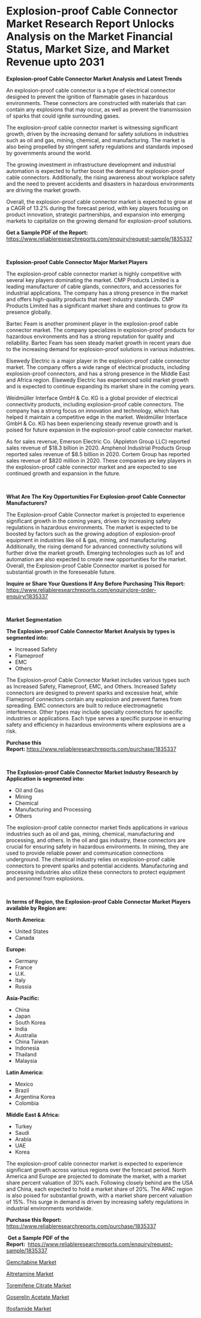 <p><h1>Explosion-proof Cable Connector Market Research Report Unlocks Analysis on the Market Financial Status, Market Size, and Market Revenue upto 2031</h1></p><p><strong>Explosion-proof Cable Connector Market Analysis and Latest Trends</strong></p>
<p><p>An explosion-proof cable connector is a type of electrical connector designed to prevent the ignition of flammable gases in hazardous environments. These connectors are constructed with materials that can contain any explosions that may occur, as well as prevent the transmission of sparks that could ignite surrounding gases.</p><p>The explosion-proof cable connector market is witnessing significant growth, driven by the increasing demand for safety solutions in industries such as oil and gas, mining, chemical, and manufacturing. The market is also being propelled by stringent safety regulations and standards imposed by governments around the world.</p><p>The growing investment in infrastructure development and industrial automation is expected to further boost the demand for explosion-proof cable connectors. Additionally, the rising awareness about workplace safety and the need to prevent accidents and disasters in hazardous environments are driving the market growth.</p><p>Overall, the explosion-proof cable connector market is expected to grow at a CAGR of 13.2% during the forecast period, with key players focusing on product innovation, strategic partnerships, and expansion into emerging markets to capitalize on the growing demand for explosion-proof solutions.</p></p>
<p><strong>Get a Sample PDF of the Report:&nbsp;</strong> <a href="https://www.reliableresearchreports.com/enquiry/request-sample/1835337">https://www.reliableresearchreports.com/enquiry/request-sample/1835337</a></p>
<p>&nbsp;</p>
<p><strong>Explosion-proof Cable Connector Major Market Players</strong></p>
<p><p>The explosion-proof cable connector market is highly competitive with several key players dominating the market. CMP Products Limited is a leading manufacturer of cable glands, connectors, and accessories for industrial applications. The company has a strong presence in the market and offers high-quality products that meet industry standards. CMP Products Limited has a significant market share and continues to grow its presence globally.</p><p>Bartec Feam is another prominent player in the explosion-proof cable connector market. The company specializes in explosion-proof products for hazardous environments and has a strong reputation for quality and reliability. Bartec Feam has seen steady market growth in recent years due to the increasing demand for explosion-proof solutions in various industries.</p><p>Elsewedy Electric is a major player in the explosion-proof cable connector market. The company offers a wide range of electrical products, including explosion-proof connectors, and has a strong presence in the Middle East and Africa region. Elsewedy Electric has experienced solid market growth and is expected to continue expanding its market share in the coming years.</p><p>Weidmüller Interface GmbH & Co. KG is a global provider of electrical connectivity products, including explosion-proof cable connectors. The company has a strong focus on innovation and technology, which has helped it maintain a competitive edge in the market. Weidmüller Interface GmbH & Co. KG has been experiencing steady revenue growth and is poised for future expansion in the explosion-proof cable connector market.</p><p>As for sales revenue, Emerson Electric Co. (Appleton Group LLC) reported sales revenue of $18.3 billion in 2020. Amphenol Industrial Products Group reported sales revenue of $8.5 billion in 2020. Cortem Group has reported sales revenue of $820 million in 2020. These companies are key players in the explosion-proof cable connector market and are expected to see continued growth and expansion in the future.</p></p>
<p>&nbsp;</p>
<p><strong>What Are The Key Opportunities For Explosion-proof Cable Connector Manufacturers?</strong></p>
<p><p>The Explosion-proof Cable Connector market is projected to experience significant growth in the coming years, driven by increasing safety regulations in hazardous environments. The market is expected to be boosted by factors such as the growing adoption of explosion-proof equipment in industries like oil & gas, mining, and manufacturing. Additionally, the rising demand for advanced connectivity solutions will further drive the market growth. Emerging technologies such as IoT and automation are also expected to create new opportunities for the market. Overall, the Explosion-proof Cable Connector market is poised for substantial growth in the foreseeable future.</p></p>
<p><strong>Inquire or Share Your Questions If Any Before Purchasing This Report:</strong> <a href="https://www.reliableresearchreports.com/enquiry/pre-order-enquiry/1835337">https://www.reliableresearchreports.com/enquiry/pre-order-enquiry/1835337</a></p>
<p>&nbsp;</p>
<p><strong>Market Segmentation</strong></p>
<p><strong>The Explosion-proof Cable Connector Market Analysis by types is segmented into:</strong></p>
<p><ul><li>Increased Safety</li><li>Flameproof</li><li>EMC</li><li>Others</li></ul></p>
<p><p>The Explosion-proof Cable Connector Market includes various types such as Increased Safety, Flameproof, EMC, and Others. Increased Safety connectors are designed to prevent sparks and excessive heat, while Flameproof connectors contain any explosion and prevent flames from spreading. EMC connectors are built to reduce electromagnetic interference. Other types may include specialty connectors for specific industries or applications. Each type serves a specific purpose in ensuring safety and efficiency in hazardous environments where explosions are a risk.</p></p>
<p><strong>Purchase this Report:&nbsp;</strong><a href="https://www.reliableresearchreports.com/purchase/1835337">https://www.reliableresearchreports.com/purchase/1835337</a></p>
<p>&nbsp;</p>
<p><strong>The Explosion-proof Cable Connector Market Industry Research by Application is segmented into:</strong></p>
<p><ul><li>Oil and Gas</li><li>Mining</li><li>Chemical</li><li>Manufacturing and Processing</li><li>Others</li></ul></p>
<p><p>The explosion-proof cable connector market finds applications in various industries such as oil and gas, mining, chemical, manufacturing and processing, and others. In the oil and gas industry, these connectors are crucial for ensuring safety in hazardous environments. In mining, they are used to provide reliable power and communication connections underground. The chemical industry relies on explosion-proof cable connectors to prevent sparks and potential accidents. Manufacturing and processing industries also utilize these connectors to protect equipment and personnel from explosions.</p></p>
<p>&nbsp;</p>
<p><strong>In terms of Region, the Explosion-proof Cable Connector Market Players available by Region are:</strong></p>
<p>
    <p> <strong> North America: </strong>
        <ul>
            <li>United States</li>
            <li>Canada</li>
        </ul>
        </p> 
    <p> <strong> Europe: </strong>
        <ul>
            <li>Germany</li>
            <li>France</li>
            <li>U.K.</li>
            <li>Italy</li>
            <li>Russia</li>
        </ul>
        </p> 
    <p> <strong> Asia-Pacific: </strong>
        <ul>
            <li>China</li>
            <li>Japan</li>
            <li>South Korea</li>
            <li>India</li>
            <li>Australia</li>
            <li>China Taiwan</li>
            <li>Indonesia</li>
            <li>Thailand</li>
            <li>Malaysia</li>
        </ul>
        </p> 
    <p> <strong> Latin America: </strong>
        <ul>
            <li>Mexico</li>
            <li>Brazil</li>
            <li>Argentina Korea</li>
            <li>Colombia</li>
        </ul>
        </p> 
    <p> <strong> Middle East & Africa: </strong>
        <ul>
            <li>Turkey</li>
            <li>Saudi</li>
            <li>Arabia</li>
            <li>UAE</li>
            <li>Korea</li>
        </ul>
    </p>
    </p>
<p><p>The explosion-proof cable connector market is expected to experience significant growth across various regions over the forecast period. North America and Europe are projected to dominate the market, with a market share percent valuation of 30% each. Following closely behind are the USA and China, each expected to hold a market share of 20%. The APAC region is also poised for substantial growth, with a market share percent valuation of 15%. This surge in demand is driven by increasing safety regulations in industrial environments worldwide.</p></p>
<p><strong>Purchase this Report: </strong><a href="https://www.reliableresearchreports.com/purchase/1835337">https://www.reliableresearchreports.com/purchase/1835337</a></p>
<p>&nbsp;<strong>Get a Sample PDF of the Report:&nbsp;&nbsp;</strong><a href="https://www.reliableresearchreports.com/enquiry/request-sample/1835337">https://www.reliableresearchreports.com/enquiry/request-sample/1835337</a></p>
<p><strong></strong></p>
<p><p><a href="https://medium.com/@alexanderfranklin766/gemcitabine-market-the-key-to-successful-business-strategy-forecast-till-2031-f7eafcd5c32c">Gemcitabine Market</a></p><p><a href="https://medium.com/@alexanderfranklin766/altretamine-market-trends-forecast-and-competitive-analysis-to-2031-afe6def98c5a">Altretamine Market</a></p><p><a href="https://medium.com/@alexanderfranklin766/analyzing-toremifene-citrate-market-global-industry-perspective-and-forecast-2024-to-2031-8fad5fc7c75a">Toremifene Citrate Market</a></p><p><a href="https://medium.com/@alexanderfranklin766/goserelin-acetate-market-size-reveals-the-best-marketing-channels-in-global-industry-d90956ab421e">Goserelin Acetate Market</a></p><p><a href="https://medium.com/@alexanderfranklin766/decoding-ifosfamide-market-metrics-market-share-trends-and-growth-patterns-a2c26b269a86">Ifosfamide Market</a></p></p>